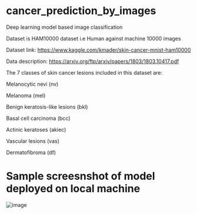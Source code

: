 # cancer_prediction_by_images
Deep learning model based image classification

Dataset is HAM10000 dataset i.e Human against machine 10000 images

Dataset link:
https://www.kaggle.com/kmader/skin-cancer-mnist-ham10000


Data description: 
https://arxiv.org/ftp/arxiv/papers/1803/1803.10417.pdf

The 7 classes of skin cancer lesions included in this dataset are:

Melanocytic nevi (nv)

Melanoma (mel)

Benign keratosis-like lesions (bkl)

Basal cell carcinoma (bcc) 

Actinic keratoses (akiec)

Vascular lesions (vas)

Dermatofibroma (df)


# Sample screesnshot of model deployed on local machine
![image](https://user-images.githubusercontent.com/97076224/193742176-272ddc48-b396-4b01-bbdf-867c4586327f.png)

